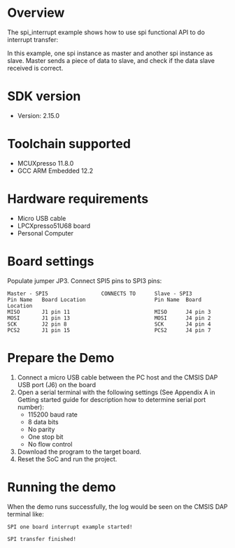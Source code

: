 Overview
========
The spi_interrupt example shows how to use spi functional API to do interrupt transfer:

In this example, one spi instance as master and another spi instance as slave. Master sends a piece of data to slave,
and check if the data slave received is correct.

SDK version
===========
- Version: 2.15.0

Toolchain supported
===================
- MCUXpresso  11.8.0
- GCC ARM Embedded  12.2

Hardware requirements
=====================
- Micro USB cable
- LPCXpresso51U68 board
- Personal Computer

Board settings
==============
Populate jumper JP3.
Connect SPI5 pins to SPI3 pins:
~~~~~~~~~~~~~~~~~~~~~~~~~~~~~~~~~~~~~~~~~~~~~~~~~~~~~~~~~~~~~~~~~~~~~~~
Master - SPI5                 CONNECTS TO      Slave - SPI3
Pin Name   Board Location                      Pin Name  Board Location
MISO       J1 pin 11                           MISO      J4 pin 3
MOSI       J1 pin 13                           MOSI      J4 pin 2
SCK        J2 pin 8                            SCK       J4 pin 4
PCS2       J1 pin 15                           PCS2      J4 pin 7
~~~~~~~~~~~~~~~~~~~~~~~~~~~~~~~~~~~~~~~~~~~~~~~~~~~~~~~~~~~~~~~~~~~~~~~

Prepare the Demo
================
1.  Connect a micro USB cable between the PC host and the CMSIS DAP USB port (J6) on the board
2.  Open a serial terminal with the following settings (See Appendix A in Getting started guide for description how to determine serial port number):
    - 115200 baud rate
    - 8 data bits
    - No parity
    - One stop bit
    - No flow control
3.  Download the program to the target board.
4.  Reset the SoC and run the project.

Running the demo
================
When the demo runs successfully, the log would be seen on the CMSIS DAP terminal like:

~~~~~~~~~~~~~~~~~~~~~~~~~~~~~~~~~~~~~~~~~~~~~~~~~~~~~~~~~~~~~~~~~~~~~~~~~~~~~~~~~~~
SPI one board interrupt example started!

SPI transfer finished!
~~~~~~~~~~~~~~~~~~~~~~~~~~~~~~~~~~~~~~~~~~~~~~~~~~~~~~~~~~~~~~~~~~~~~~~~~~~~~~~~~~~~~
